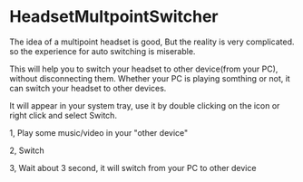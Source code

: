 # HeadsetMultpointSwitcher

The idea of a multipoint headset is good, But the reality is very complicated.
so the experience for auto switching is miserable.

This will help you to switch your headset to other device(from your PC), without disconnecting them. Whether your PC is playing somthing or not, it can switch your headset to other devices.

It will appear in your system tray, use it by double clicking on the icon or right click and select Switch.

1, Play some music/video in your "other device"

2, Switch

3, Wait about 3 second, it will switch from your PC to other device